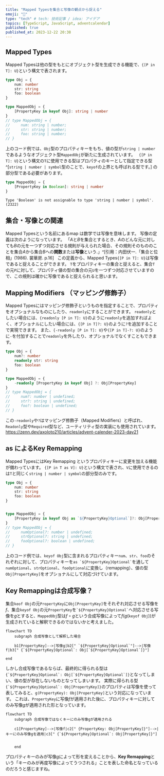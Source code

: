 ```yaml
---
title: "Mapped Typesを集合と写像の観点から捉える"
emoji: "🎄"
type: "tech" # tech: 技術記事 / idea: アイデア
topics: [TypeScript, JavaScript, adventcalendar]
published: true
published_at: 2023-12-22 20:38
---
```

## Mapped Types
Mapped Typesは他の型をもとにオブジェクト型を生成できる機能で、`{[P in T]: U}`という構文で表されます。
```ts
type Obj = {
    num: number
    str: string
    foo: boolean
}

type MappedObj = {
    [PropertyKey in keyof Obj]: string | number
}
// type MappedObj = {
//     num: string | number;
//     str: string | number;
//     foo: string | number;
// }

```
上のコード例では、`Obj`型のプロパティキーをもち、値の型が`string | number`であるようなオブジェクト型`MappedObj`が新たに生成されています。
&nbsp; 
`{[P in T]: U}`という構文の`T`に使用できる型はプロパティのキーとして指定できる型^[`string | number | symbol`型のことで、`keyof`の上界とも呼ばれる型です。]
の部分型である必要があります。
```ts
type MappedObj = {
    [PropertyKey in Boolean]: string | number
}
```
```
Type 'Boolean' is not assignable to type 'string | number | symbol'.(2322)
```
## 集合・写像との関連
Mapped Typesという名前にあるmap は数学では写像を意味します。
写像の定義は次のようになっています。
「$A$と$B$を集合とするとき、$A$のどんな元に対しても$B$の元を一つずつ対応させる規則が与えられた場合、その規則そのもののことを集合$A$から集合$B$への**関数**または**写像**という.」^[引用：内田伏一.「集合と位相」(1986). 裳華房. p.16]
&nbsp; 
この定義から、Mapped Types`{[P in T]: U}`は写像であると捉えることができます。
`T`をプロパティキーの集合と捉えると、集合`T`の元`P`に対して、プロパティ値の型の集合の元`U`を一つずつ対応させていますので、この規則は確かに写像であると捉えられると思います。

## Mapping Modifiers （マッピング修飾子）
Mapped Typesにはマッピング修飾子というものを指定することで、プロパティをオプショナルなものにしたり、`readonly`にすることができます。
`readonly`としたい場合には、`{readonly [P in T]: U}`のように`readonly`を追加すればよく、オプショナルにしたい場合には、`{[P in T]?: U}`のように`?`を追加することで実現できます。
また、`{-readonly [P in T]: U}`や`{[P in T]-?: U}`のように`-`を付加することで`readonly`を外したり、オプショナルでなくすこともできます。
```ts
type Obj = {
    num?: number
    readonly str: string
    foo: boolean
}

type MappedObj = {
    -readonly [PropertyKey in keyof Obj] ?: Obj[PropertyKey]
}
// type MappedObj = {
//     num?: number | undefined;
//     str?: string | undefined;
//     foo?: boolean | undefined;
// }
```
この`-readonly`や`?`はマッピング修飾子（Mapped Modifiers）と呼ばれ、`Readonly`型や`Required`型など、ユーティリティ型の実装にも使用されています。
https://zenn.dev/axoloto210/articles/advent-calender-2023-day21

## as によるKey Remapping
Mapped TypesにはKey Remapping というプロパティキーに変更を加える機能が備わっています。
`{[P in T as V]: U}`という構文で表され、`V`に使用できるのは`T`と同じく`string | number | symbol`の部分型のみです。
```ts
type Obj = {
    num: number
    str: string
    foo: boolean
}


type MappedObj = {
    [PropertyKey in keyof Obj as `${PropertyKey}Optional`]?: Obj[PropertyKey]
}
// type MappedObj = {
//     numOptional?: number | undefined;
//     strOptional?: string | undefined;
//     fooOptional?: boolean | undefined;
// }
```
上のコード例では、`keyof Obj`型に含まれるプロパティキー`num`、`str`、`foo`のそれぞれに対して、プロパティキーを`` as `${PropertyKey}Optional` ``を通して`numOptional`、`strOptional`、`fooOptional`に変換し（remapping）、値の型`Obj[PropertyKey]`をオプショナルにして対応づけています。
## Key Remappingは合成写像？
集合`keof Obj`の元`PropertyKey`に`Obj[PropertyKey]`をそれぞれ対応させる写像を$f$、集合`keyof Obj`の元`PropertyKey`を`` `${PropertyKey}Optional` ``へ対応させる写像を$g$とすると、`MappedObj`型は$f∘g$という合成写像によって$f(g($`keyof Obj`$))$が生成されていると解釈できるのではないかと考えました。
```mermaid
flowchart TD
    subgraph 合成写像として解釈した場合

    b1[PropertyKey]-->|写像g|b2[" `${PropertyKey}Optional`"]-->|写像f|b3[" {`${PropertyKey}Optional`: Obj[`${PropertyKey}Optional`]}"]

end
```
しかし合成写像であるならば、最終的に得られる型は`` {`${PropertyKey}Optional`: Obj[`${PropertyKey}Optional`]} ``となってしまい、値の型が存在しないものとなってしまいます。
実際に得られる型`` {`${PropertyKey}Optional`: Obj[PropertyKey]} ``のプロパティは写像を使って表してみると、`g(PropertyKey): Obj[PropertyKey]`という対応になっています。
これは、`PropertyKey`に写像$f$が適用された後に、プロパティキーに対してのみ写像$g$が適用された形となっています。
```mermaid
flowchart TD
    subgraph 合成写像ではなくキーにのみ写像gが適用される

    c1[PropertyKey]-->|写像f|c2[" {PropertyKey: Obj[PropertyKey]}"]-->|キーにのみ写像gを適用|c3[" {`${PropertyKey}Optional`: Obj[PropertyKey]}"]
   

    end
```
プロパティキーのみが写像$g$によって形を変えることから、**Key Remapping**という「キーのみが再度写像によってうつされる」ことを表した命名となっているのだろうと感じますね。